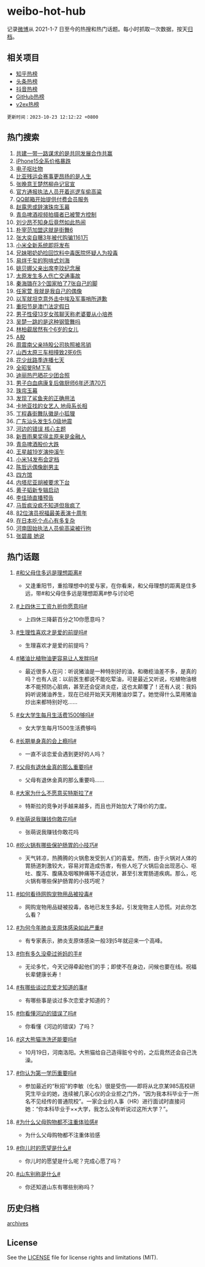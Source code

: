 # weibo-hot-hub

记录[微博](https://www.weibo.com)从 2021-1-7 日至今的热搜和热门话题。每小时抓取一次数据，按天[归档](archives)。

## 相关项目

- [知乎热榜](https://github.com/lonnyzhang423/zhihu-hot-hub)
- [头条热榜](https://github.com/lonnyzhang423/toutiao-hot-hub)
- [抖音热榜](https://github.com/lonnyzhang423/douyin-hot-hub)
- [GitHub热榜](https://github.com/lonnyzhang423/github-hot-hub)
- [v2ex热榜](https://github.com/lonnyzhang423/v2ex-hot-hub)


`更新时间：2023-10-23 12:12:22 +0800`

## 热门搜索

1. [共建一带一路谋求的是共同发展合作共赢](https://m.weibo.cn/search?containerid=100103type%3D1%26t%3D10%26q%3D%23%E5%85%B1%E5%BB%BA%E4%B8%80%E5%B8%A6%E4%B8%80%E8%B7%AF%E8%B0%8B%E6%B1%82%E7%9A%84%E6%98%AF%E5%85%B1%E5%90%8C%E5%8F%91%E5%B1%95%E5%90%88%E4%BD%9C%E5%85%B1%E8%B5%A2%23&stream_entry_id=51&isnewpage=1&extparam=seat%3D1%26stream_entry_id%3D51%26q%3D%2523%25E5%2585%25B1%25E5%25BB%25BA%25E4%25B8%2580%25E5%25B8%25A6%25E4%25B8%2580%25E8%25B7%25AF%25E8%25B0%258B%25E6%25B1%2582%25E7%259A%2584%25E6%2598%25AF%25E5%2585%25B1%25E5%2590%258C%25E5%258F%2591%25E5%25B1%2595%25E5%2590%2588%25E4%25BD%259C%25E5%2585%25B1%25E8%25B5%25A2%2523%26c_type%3D51%26dgr%3D0%26cate%3D10103%26pos%3D0%26filter_type%3Drealtimehot%26display_time%3D1698034340%26pre_seqid%3D1698034340947027160118)
1. [iPhone15全系价格暴跌](https://m.weibo.cn/search?containerid=100103type%3D1%26t%3D10%26q%3D%23iPhone15%E5%85%A8%E7%B3%BB%E4%BB%B7%E6%A0%BC%E6%9A%B4%E8%B7%8C%23&stream_entry_id=31&isnewpage=1&extparam=seat%3D1%26flag%3D1%26stream_entry_id%3D31%26filter_type%3Drealtimehot%26c_type%3D31%26dgr%3D0%26band_rank%3D1%26q%3D%2523iPhone15%25E5%2585%25A8%25E7%25B3%25BB%25E4%25BB%25B7%25E6%25A0%25BC%25E6%259A%25B4%25E8%25B7%258C%2523%26pos%3D0%26realpos%3D1%26lcate%3D5001%26cate%3D5001%26display_time%3D1698034340%26pre_seqid%3D1698034340947027160118)
1. [电子呕吐物](https://m.weibo.cn/search?containerid=100103type%3D1%26t%3D10%26q%3D%E7%94%B5%E5%AD%90%E5%91%95%E5%90%90%E7%89%A9&stream_entry_id=31&isnewpage=1&extparam=seat%3D1%26flag%3D1%26stream_entry_id%3D31%26filter_type%3Drealtimehot%26c_type%3D31%26dgr%3D0%26band_rank%3D2%26q%3D%25E7%2594%25B5%25E5%25AD%2590%25E5%2591%2595%25E5%2590%2590%25E7%2589%25A9%26pos%3D1%26realpos%3D2%26lcate%3D5001%26cate%3D5001%26display_time%3D1698034340%26pre_seqid%3D1698034340947027160118)
1. [比亚残运会赛事更昂扬的是人生](https://m.weibo.cn/search?containerid=100103type%3D1%26t%3D10%26q%3D%23%E6%AF%94%E4%BA%9A%E6%AE%8B%E8%BF%90%E4%BC%9A%E8%B5%9B%E4%BA%8B%E6%9B%B4%E6%98%82%E6%89%AC%E7%9A%84%E6%98%AF%E4%BA%BA%E7%94%9F%23&stream_entry_id=31&isnewpage=1&extparam=seat%3D1%26flag%3D1%26stream_entry_id%3D31%26filter_type%3Drealtimehot%26c_type%3D31%26dgr%3D0%26band_rank%3D3%26q%3D%2523%25E6%25AF%2594%25E4%25BA%259A%25E6%25AE%258B%25E8%25BF%2590%25E4%25BC%259A%25E8%25B5%259B%25E4%25BA%258B%25E6%259B%25B4%25E6%2598%2582%25E6%2589%25AC%25E7%259A%2584%25E6%2598%25AF%25E4%25BA%25BA%25E7%2594%259F%2523%26pos%3D2%26realpos%3D3%26lcate%3D5001%26cate%3D5001%26display_time%3D1698034340%26pre_seqid%3D1698034340947027160118)
1. [张晚意王楚然柳舟记官宣](https://m.weibo.cn/search?containerid=100103type%3D1%26t%3D10%26q%3D%23%E5%BC%A0%E6%99%9A%E6%84%8F%E7%8E%8B%E6%A5%9A%E7%84%B6%E6%9F%B3%E8%88%9F%E8%AE%B0%E5%AE%98%E5%AE%A3%23&stream_entry_id=31&isnewpage=1&extparam=seat%3D1%26flag%3D1%26stream_entry_id%3D31%26filter_type%3Drealtimehot%26c_type%3D31%26dgr%3D0%26band_rank%3D4%26q%3D%2523%25E5%25BC%25A0%25E6%2599%259A%25E6%2584%258F%25E7%258E%258B%25E6%25A5%259A%25E7%2584%25B6%25E6%259F%25B3%25E8%2588%259F%25E8%25AE%25B0%25E5%25AE%2598%25E5%25AE%25A3%2523%26pos%3D3%26realpos%3D4%26lcate%3D5001%26cate%3D5001%26display_time%3D1698034340%26pre_seqid%3D1698034340947027160118)
1. [官方通报执法人员开着巡逻车偷高粱](https://m.weibo.cn/search?containerid=100103type%3D1%26t%3D10%26q%3D%23%E5%AE%98%E6%96%B9%E9%80%9A%E6%8A%A5%E6%89%A7%E6%B3%95%E4%BA%BA%E5%91%98%E5%BC%80%E7%9D%80%E5%B7%A1%E9%80%BB%E8%BD%A6%E5%81%B7%E9%AB%98%E7%B2%B1%23&stream_entry_id=31&isnewpage=1&extparam=seat%3D1%26flag%3D1%26stream_entry_id%3D31%26filter_type%3Drealtimehot%26c_type%3D31%26dgr%3D0%26band_rank%3D5%26q%3D%2523%25E5%25AE%2598%25E6%2596%25B9%25E9%2580%259A%25E6%258A%25A5%25E6%2589%25A7%25E6%25B3%2595%25E4%25BA%25BA%25E5%2591%2598%25E5%25BC%2580%25E7%259D%2580%25E5%25B7%25A1%25E9%2580%25BB%25E8%25BD%25A6%25E5%2581%25B7%25E9%25AB%2598%25E7%25B2%25B1%2523%26pos%3D4%26realpos%3D5%26lcate%3D5001%26cate%3D5001%26display_time%3D1698034340%26pre_seqid%3D1698034340947027160118)
1. [QQ邮箱开始提供付费会员服务](https://m.weibo.cn/search?containerid=100103type%3D1%26t%3D10%26q%3D%23QQ%E9%82%AE%E7%AE%B1%E5%BC%80%E5%A7%8B%E6%8F%90%E4%BE%9B%E4%BB%98%E8%B4%B9%E4%BC%9A%E5%91%98%E6%9C%8D%E5%8A%A1%23&stream_entry_id=31&isnewpage=1&extparam=seat%3D1%26flag%3D1%26stream_entry_id%3D31%26filter_type%3Drealtimehot%26c_type%3D31%26dgr%3D0%26band_rank%3D6%26q%3D%2523QQ%25E9%2582%25AE%25E7%25AE%25B1%25E5%25BC%2580%25E5%25A7%258B%25E6%258F%2590%25E4%25BE%259B%25E4%25BB%2598%25E8%25B4%25B9%25E4%25BC%259A%25E5%2591%2598%25E6%259C%258D%25E5%258A%25A1%2523%26pos%3D5%26realpos%3D6%26lcate%3D5001%26cate%3D5001%26display_time%3D1698034340%26pre_seqid%3D1698034340947027160118)
1. [赵露思或辞演珠帘玉幕](https://m.weibo.cn/search?containerid=100103type%3D1%26t%3D10%26q%3D%E8%B5%B5%E9%9C%B2%E6%80%9D%E6%88%96%E8%BE%9E%E6%BC%94%E7%8F%A0%E5%B8%98%E7%8E%89%E5%B9%95&stream_entry_id=31&isnewpage=1&extparam=seat%3D1%26flag%3D1%26stream_entry_id%3D31%26filter_type%3Drealtimehot%26c_type%3D31%26dgr%3D0%26band_rank%3D7%26q%3D%25E8%25B5%25B5%25E9%259C%25B2%25E6%2580%259D%25E6%2588%2596%25E8%25BE%259E%25E6%25BC%2594%25E7%258F%25A0%25E5%25B8%2598%25E7%258E%2589%25E5%25B9%2595%26pos%3D6%26realpos%3D7%26lcate%3D5001%26cate%3D5001%26display_time%3D1698034340%26pre_seqid%3D1698034340947027160118)
1. [青岛啤酒视频拍摄者已被警方控制](https://m.weibo.cn/search?containerid=100103type%3D1%26t%3D10%26q%3D%23%E9%9D%92%E5%B2%9B%E5%95%A4%E9%85%92%E8%A7%86%E9%A2%91%E6%8B%8D%E6%91%84%E8%80%85%E5%B7%B2%E8%A2%AB%E8%AD%A6%E6%96%B9%E6%8E%A7%E5%88%B6%23&stream_entry_id=31&isnewpage=1&extparam=seat%3D1%26flag%3D0%26stream_entry_id%3D31%26filter_type%3Drealtimehot%26c_type%3D31%26dgr%3D0%26band_rank%3D8%26q%3D%2523%25E9%259D%2592%25E5%25B2%259B%25E5%2595%25A4%25E9%2585%2592%25E8%25A7%2586%25E9%25A2%2591%25E6%258B%258D%25E6%2591%2584%25E8%2580%2585%25E5%25B7%25B2%25E8%25A2%25AB%25E8%25AD%25A6%25E6%2596%25B9%25E6%258E%25A7%25E5%2588%25B6%2523%26pos%3D7%26realpos%3D8%26lcate%3D5001%26cate%3D5001%26display_time%3D1698034340%26pre_seqid%3D1698034340947027160118)
1. [刘少昂不知身后竟然如此热闹](https://m.weibo.cn/search?containerid=100103type%3D1%26t%3D10%26q%3D%23%E5%88%98%E5%B0%91%E6%98%82%E4%B8%8D%E7%9F%A5%E8%BA%AB%E5%90%8E%E7%AB%9F%E7%84%B6%E5%A6%82%E6%AD%A4%E7%83%AD%E9%97%B9%23&stream_entry_id=31&isnewpage=1&extparam=seat%3D1%26flag%3D1%26stream_entry_id%3D31%26filter_type%3Drealtimehot%26c_type%3D31%26dgr%3D0%26band_rank%3D9%26q%3D%2523%25E5%2588%2598%25E5%25B0%2591%25E6%2598%2582%25E4%25B8%258D%25E7%259F%25A5%25E8%25BA%25AB%25E5%2590%258E%25E7%25AB%259F%25E7%2584%25B6%25E5%25A6%2582%25E6%25AD%25A4%25E7%2583%25AD%25E9%2597%25B9%2523%26pos%3D8%26realpos%3D9%26lcate%3D5001%26cate%3D5001%26display_time%3D1698034340%26pre_seqid%3D1698034340947027160118)
1. [朴宰范加盟这就是街舞6](https://m.weibo.cn/search?containerid=100103type%3D1%26t%3D10%26q%3D%23%E6%9C%B4%E5%AE%B0%E8%8C%83%E5%8A%A0%E7%9B%9F%E8%BF%99%E5%B0%B1%E6%98%AF%E8%A1%97%E8%88%9E6%23&stream_entry_id=31&isnewpage=1&extparam=seat%3D1%26flag%3D1%26stream_entry_id%3D31%26filter_type%3Drealtimehot%26c_type%3D31%26dgr%3D0%26band_rank%3D10%26q%3D%2523%25E6%259C%25B4%25E5%25AE%25B0%25E8%258C%2583%25E5%258A%25A0%25E7%259B%259F%25E8%25BF%2599%25E5%25B0%25B1%25E6%2598%25AF%25E8%25A1%2597%25E8%2588%259E6%2523%26pos%3D9%26realpos%3D10%26lcate%3D5001%26cate%3D5001%26display_time%3D1698034340%26pre_seqid%3D1698034340947027160118)
1. [张大奕自曝3年被代购骗1161万](https://m.weibo.cn/search?containerid=100103type%3D1%26t%3D10%26q%3D%23%E5%BC%A0%E5%A4%A7%E5%A5%95%E8%87%AA%E6%9B%9D3%E5%B9%B4%E8%A2%AB%E4%BB%A3%E8%B4%AD%E9%AA%971161%E4%B8%87%23&stream_entry_id=31&isnewpage=1&extparam=seat%3D1%26flag%3D2%26stream_entry_id%3D31%26filter_type%3Drealtimehot%26c_type%3D31%26dgr%3D0%26band_rank%3D11%26q%3D%2523%25E5%25BC%25A0%25E5%25A4%25A7%25E5%25A5%2595%25E8%2587%25AA%25E6%259B%259D3%25E5%25B9%25B4%25E8%25A2%25AB%25E4%25BB%25A3%25E8%25B4%25AD%25E9%25AA%25971161%25E4%25B8%2587%2523%26pos%3D10%26realpos%3D11%26lcate%3D5001%26cate%3D5001%26display_time%3D1698034340%26pre_seqid%3D1698034340947027160118)
1. [小米全新系统即将发布](https://m.weibo.cn/search?containerid=100103type%3D1%26t%3D10%26q%3D%23%E5%B0%8F%E7%B1%B3%E5%85%A8%E6%96%B0%E7%B3%BB%E7%BB%9F%E5%8D%B3%E5%B0%86%E5%8F%91%E5%B8%83%23&stream_entry_id=31&isnewpage=1&extparam=seat%3D1%26flag%3D0%26stream_entry_id%3D31%26filter_type%3Drealtimehot%26c_type%3D31%26dgr%3D0%26adid%3D208594%26band_rank%3D12%26q%3D%2523%25E5%25B0%258F%25E7%25B1%25B3%25E5%2585%25A8%25E6%2596%25B0%25E7%25B3%25BB%25E7%25BB%259F%25E5%258D%25B3%25E5%25B0%2586%25E5%258F%2591%25E5%25B8%2583%2523%26pos%3D11%26realpos%3D12%26lcate%3D5001%26cate%3D5001%26display_time%3D1698034340%26pre_seqid%3D1698034340947027160118)
1. [兄妹喝奶奶捡回饮料中毒医院怀疑人为投毒](https://m.weibo.cn/search?containerid=100103type%3D1%26t%3D10%26q%3D%23%E5%85%84%E5%A6%B9%E5%96%9D%E5%A5%B6%E5%A5%B6%E6%8D%A1%E5%9B%9E%E9%A5%AE%E6%96%99%E4%B8%AD%E6%AF%92%E5%8C%BB%E9%99%A2%E6%80%80%E7%96%91%E4%BA%BA%E4%B8%BA%E6%8A%95%E6%AF%92%23&stream_entry_id=31&isnewpage=1&extparam=seat%3D1%26flag%3D2%26stream_entry_id%3D31%26filter_type%3Drealtimehot%26c_type%3D31%26dgr%3D0%26band_rank%3D13%26q%3D%2523%25E5%2585%2584%25E5%25A6%25B9%25E5%2596%259D%25E5%25A5%25B6%25E5%25A5%25B6%25E6%258D%25A1%25E5%259B%259E%25E9%25A5%25AE%25E6%2596%2599%25E4%25B8%25AD%25E6%25AF%2592%25E5%258C%25BB%25E9%2599%25A2%25E6%2580%2580%25E7%2596%2591%25E4%25BA%25BA%25E4%25B8%25BA%25E6%258A%2595%25E6%25AF%2592%2523%26pos%3D12%26realpos%3D13%26lcate%3D5001%26cate%3D5001%26display_time%3D1698034340%26pre_seqid%3D1698034340947027160118)
1. [易烊千玺的狗啃式刘海](https://m.weibo.cn/search?containerid=100103type%3D1%26t%3D10%26q%3D%23%E6%98%93%E7%83%8A%E5%8D%83%E7%8E%BA%E7%9A%84%E7%8B%97%E5%95%83%E5%BC%8F%E5%88%98%E6%B5%B7%23&stream_entry_id=31&isnewpage=1&extparam=seat%3D1%26flag%3D1%26stream_entry_id%3D31%26filter_type%3Drealtimehot%26c_type%3D31%26dgr%3D0%26band_rank%3D14%26q%3D%2523%25E6%2598%2593%25E7%2583%258A%25E5%258D%2583%25E7%258E%25BA%25E7%259A%2584%25E7%258B%2597%25E5%2595%2583%25E5%25BC%258F%25E5%2588%2598%25E6%25B5%25B7%2523%26pos%3D13%26realpos%3D14%26lcate%3D5001%26cate%3D5001%26display_time%3D1698034340%26pre_seqid%3D1698034340947027160118)
1. [姚贝娜父亲出席李玟纪念展](https://m.weibo.cn/search?containerid=100103type%3D1%26t%3D10%26q%3D%23%E5%A7%9A%E8%B4%9D%E5%A8%9C%E7%88%B6%E4%BA%B2%E5%87%BA%E5%B8%AD%E6%9D%8E%E7%8E%9F%E7%BA%AA%E5%BF%B5%E5%B1%95%23&stream_entry_id=31&isnewpage=1&extparam=seat%3D1%26flag%3D1%26stream_entry_id%3D31%26filter_type%3Drealtimehot%26c_type%3D31%26dgr%3D0%26band_rank%3D15%26q%3D%2523%25E5%25A7%259A%25E8%25B4%259D%25E5%25A8%259C%25E7%2588%25B6%25E4%25BA%25B2%25E5%2587%25BA%25E5%25B8%25AD%25E6%259D%258E%25E7%258E%259F%25E7%25BA%25AA%25E5%25BF%25B5%25E5%25B1%2595%2523%26pos%3D14%26realpos%3D15%26lcate%3D5001%26cate%3D5001%26display_time%3D1698034340%26pre_seqid%3D1698034340947027160118)
1. [太原发生多人伤亡交通事故](https://m.weibo.cn/search?containerid=100103type%3D1%26t%3D10%26q%3D%23%E5%A4%AA%E5%8E%9F%E5%8F%91%E7%94%9F%E5%A4%9A%E4%BA%BA%E4%BC%A4%E4%BA%A1%E4%BA%A4%E9%80%9A%E4%BA%8B%E6%95%85%23&stream_entry_id=31&isnewpage=1&extparam=seat%3D1%26flag%3D0%26stream_entry_id%3D31%26filter_type%3Drealtimehot%26c_type%3D31%26dgr%3D0%26band_rank%3D16%26q%3D%2523%25E5%25A4%25AA%25E5%258E%259F%25E5%258F%2591%25E7%2594%259F%25E5%25A4%259A%25E4%25BA%25BA%25E4%25BC%25A4%25E4%25BA%25A1%25E4%25BA%25A4%25E9%2580%259A%25E4%25BA%258B%25E6%2595%2585%2523%26pos%3D15%26realpos%3D16%26lcate%3D5001%26cate%3D5001%26display_time%3D1698034340%26pre_seqid%3D1698034340947027160118)
1. [秦海璐在3个国家拍了7张自己的脚](https://m.weibo.cn/search?containerid=100103type%3D1%26t%3D10%26q%3D%23%E7%A7%A6%E6%B5%B7%E7%92%90%E5%9C%A83%E4%B8%AA%E5%9B%BD%E5%AE%B6%E6%8B%8D%E4%BA%867%E5%BC%A0%E8%87%AA%E5%B7%B1%E7%9A%84%E8%84%9A%23&stream_entry_id=31&isnewpage=1&extparam=seat%3D1%26flag%3D1%26stream_entry_id%3D31%26filter_type%3Drealtimehot%26c_type%3D31%26dgr%3D0%26band_rank%3D17%26q%3D%2523%25E7%25A7%25A6%25E6%25B5%25B7%25E7%2592%2590%25E5%259C%25A83%25E4%25B8%25AA%25E5%259B%25BD%25E5%25AE%25B6%25E6%258B%258D%25E4%25BA%25867%25E5%25BC%25A0%25E8%2587%25AA%25E5%25B7%25B1%25E7%259A%2584%25E8%2584%259A%2523%26pos%3D16%26realpos%3D17%26lcate%3D5001%26cate%3D5001%26display_time%3D1698034340%26pre_seqid%3D1698034340947027160118)
1. [任家萱 我就是我自己的偶像](https://m.weibo.cn/search?containerid=100103type%3D1%26t%3D10%26q%3D%E4%BB%BB%E5%AE%B6%E8%90%B1+%E6%88%91%E5%B0%B1%E6%98%AF%E6%88%91%E8%87%AA%E5%B7%B1%E7%9A%84%E5%81%B6%E5%83%8F&stream_entry_id=31&isnewpage=1&extparam=seat%3D1%26flag%3D1%26stream_entry_id%3D31%26filter_type%3Drealtimehot%26c_type%3D31%26dgr%3D0%26band_rank%3D18%26q%3D%25E4%25BB%25BB%25E5%25AE%25B6%25E8%2590%25B1%2520%25E6%2588%2591%25E5%25B0%25B1%25E6%2598%25AF%25E6%2588%2591%25E8%2587%25AA%25E5%25B7%25B1%25E7%259A%2584%25E5%2581%25B6%25E5%2583%258F%26pos%3D17%26realpos%3D18%26lcate%3D5001%26cate%3D5001%26display_time%3D1698034340%26pre_seqid%3D1698034340947027160118)
1. [以军就坦克意外击中埃及军事哨所道歉](https://m.weibo.cn/search?containerid=100103type%3D1%26t%3D10%26q%3D%23%E4%BB%A5%E5%86%9B%E5%B0%B1%E5%9D%A6%E5%85%8B%E6%84%8F%E5%A4%96%E5%87%BB%E4%B8%AD%E5%9F%83%E5%8F%8A%E5%86%9B%E4%BA%8B%E5%93%A8%E6%89%80%E9%81%93%E6%AD%89%23&stream_entry_id=31&isnewpage=1&extparam=seat%3D1%26flag%3D0%26stream_entry_id%3D31%26filter_type%3Drealtimehot%26c_type%3D31%26dgr%3D0%26band_rank%3D19%26q%3D%2523%25E4%25BB%25A5%25E5%2586%259B%25E5%25B0%25B1%25E5%259D%25A6%25E5%2585%258B%25E6%2584%258F%25E5%25A4%2596%25E5%2587%25BB%25E4%25B8%25AD%25E5%259F%2583%25E5%258F%258A%25E5%2586%259B%25E4%25BA%258B%25E5%2593%25A8%25E6%2589%2580%25E9%2581%2593%25E6%25AD%2589%2523%26pos%3D18%26realpos%3D19%26lcate%3D5001%26cate%3D5001%26display_time%3D1698034340%26pre_seqid%3D1698034340947027160118)
1. [重阳节是澳门法定假日](https://m.weibo.cn/search?containerid=100103type%3D1%26t%3D10%26q%3D%23%E9%87%8D%E9%98%B3%E8%8A%82%E6%98%AF%E6%BE%B3%E9%97%A8%E6%B3%95%E5%AE%9A%E5%81%87%E6%97%A5%23&stream_entry_id=31&isnewpage=1&extparam=seat%3D1%26flag%3D1%26stream_entry_id%3D31%26filter_type%3Drealtimehot%26c_type%3D31%26dgr%3D0%26band_rank%3D20%26q%3D%2523%25E9%2587%258D%25E9%2598%25B3%25E8%258A%2582%25E6%2598%25AF%25E6%25BE%25B3%25E9%2597%25A8%25E6%25B3%2595%25E5%25AE%259A%25E5%2581%2587%25E6%2597%25A5%2523%26pos%3D19%26realpos%3D20%26lcate%3D5001%26cate%3D5001%26display_time%3D1698034340%26pre_seqid%3D1698034340947027160118)
1. [男子性侵13岁女孩聊天称老婆要从小培养](https://m.weibo.cn/search?containerid=100103type%3D1%26t%3D10%26q%3D%23%E7%94%B7%E5%AD%90%E6%80%A7%E4%BE%B513%E5%B2%81%E5%A5%B3%E5%AD%A9%E8%81%8A%E5%A4%A9%E7%A7%B0%E8%80%81%E5%A9%86%E8%A6%81%E4%BB%8E%E5%B0%8F%E5%9F%B9%E5%85%BB%23&stream_entry_id=31&isnewpage=1&extparam=seat%3D1%26flag%3D2%26stream_entry_id%3D31%26filter_type%3Drealtimehot%26c_type%3D31%26dgr%3D0%26band_rank%3D21%26q%3D%2523%25E7%2594%25B7%25E5%25AD%2590%25E6%2580%25A7%25E4%25BE%25B513%25E5%25B2%2581%25E5%25A5%25B3%25E5%25AD%25A9%25E8%2581%258A%25E5%25A4%25A9%25E7%25A7%25B0%25E8%2580%2581%25E5%25A9%2586%25E8%25A6%2581%25E4%25BB%258E%25E5%25B0%258F%25E5%259F%25B9%25E5%2585%25BB%2523%26pos%3D20%26realpos%3D21%26lcate%3D5001%26cate%3D5001%26display_time%3D1698034340%26pre_seqid%3D1698034340947027160118)
1. [吴楚一跳的是这种钢管舞吗](https://m.weibo.cn/search?containerid=100103type%3D1%26t%3D10%26q%3D%E5%90%B4%E6%A5%9A%E4%B8%80%E8%B7%B3%E7%9A%84%E6%98%AF%E8%BF%99%E7%A7%8D%E9%92%A2%E7%AE%A1%E8%88%9E%E5%90%97&stream_entry_id=31&isnewpage=1&extparam=seat%3D1%26flag%3D2%26stream_entry_id%3D31%26filter_type%3Drealtimehot%26c_type%3D31%26dgr%3D0%26band_rank%3D22%26q%3D%25E5%2590%25B4%25E6%25A5%259A%25E4%25B8%2580%25E8%25B7%25B3%25E7%259A%2584%25E6%2598%25AF%25E8%25BF%2599%25E7%25A7%258D%25E9%2592%25A2%25E7%25AE%25A1%25E8%2588%259E%25E5%2590%2597%26pos%3D21%26realpos%3D22%26lcate%3D5001%26cate%3D5001%26display_time%3D1698034340%26pre_seqid%3D1698034340947027160118)
1. [林柏叡居然有个6岁的女儿](https://m.weibo.cn/search?containerid=100103type%3D1%26t%3D10%26q%3D%E6%9E%97%E6%9F%8F%E5%8F%A1%E5%B1%85%E7%84%B6%E6%9C%89%E4%B8%AA6%E5%B2%81%E7%9A%84%E5%A5%B3%E5%84%BF&stream_entry_id=31&isnewpage=1&extparam=seat%3D1%26flag%3D1%26stream_entry_id%3D31%26filter_type%3Drealtimehot%26c_type%3D31%26dgr%3D0%26band_rank%3D23%26q%3D%25E6%259E%2597%25E6%259F%258F%25E5%258F%25A1%25E5%25B1%2585%25E7%2584%25B6%25E6%259C%2589%25E4%25B8%25AA6%25E5%25B2%2581%25E7%259A%2584%25E5%25A5%25B3%25E5%2584%25BF%26pos%3D22%26realpos%3D23%26lcate%3D5001%26cate%3D5001%26display_time%3D1698034340%26pre_seqid%3D1698034340947027160118)
1. [A股](https://m.weibo.cn/search?containerid=100103type%3D1%26t%3D10%26q%3DA%E8%82%A1&stream_entry_id=31&isnewpage=1&extparam=seat%3D1%26flag%3D0%26stream_entry_id%3D31%26filter_type%3Drealtimehot%26c_type%3D31%26dgr%3D0%26band_rank%3D24%26q%3DA%25E8%2582%25A1%26pos%3D23%26realpos%3D24%26lcate%3D5001%26cate%3D5001%26display_time%3D1698034340%26pre_seqid%3D1698034340947027160118)
1. [周震南父亲持股公司执照被吊销](https://m.weibo.cn/search?containerid=100103type%3D1%26t%3D10%26q%3D%23%E5%91%A8%E9%9C%87%E5%8D%97%E7%88%B6%E4%BA%B2%E6%8C%81%E8%82%A1%E5%85%AC%E5%8F%B8%E6%89%A7%E7%85%A7%E8%A2%AB%E5%90%8A%E9%94%80%23&stream_entry_id=31&isnewpage=1&extparam=seat%3D1%26flag%3D1%26stream_entry_id%3D31%26filter_type%3Drealtimehot%26c_type%3D31%26dgr%3D0%26band_rank%3D25%26q%3D%2523%25E5%2591%25A8%25E9%259C%2587%25E5%258D%2597%25E7%2588%25B6%25E4%25BA%25B2%25E6%258C%2581%25E8%2582%25A1%25E5%2585%25AC%25E5%258F%25B8%25E6%2589%25A7%25E7%2585%25A7%25E8%25A2%25AB%25E5%2590%258A%25E9%2594%2580%2523%26pos%3D24%26realpos%3D25%26lcate%3D5001%26cate%3D5001%26display_time%3D1698034340%26pre_seqid%3D1698034340947027160118)
1. [山西太原三车相撞致2死6伤](https://m.weibo.cn/search?containerid=100103type%3D1%26t%3D10%26q%3D%23%E5%B1%B1%E8%A5%BF%E5%A4%AA%E5%8E%9F%E4%B8%89%E8%BD%A6%E7%9B%B8%E6%92%9E%E8%87%B42%E6%AD%BB6%E4%BC%A4%23&stream_entry_id=31&isnewpage=1&extparam=seat%3D1%26flag%3D1%26stream_entry_id%3D31%26filter_type%3Drealtimehot%26c_type%3D31%26dgr%3D0%26band_rank%3D26%26q%3D%2523%25E5%25B1%25B1%25E8%25A5%25BF%25E5%25A4%25AA%25E5%258E%259F%25E4%25B8%2589%25E8%25BD%25A6%25E7%259B%25B8%25E6%2592%259E%25E8%2587%25B42%25E6%25AD%25BB6%25E4%25BC%25A4%2523%26pos%3D25%26realpos%3D26%26lcate%3D5001%26cate%3D5001%26display_time%3D1698034340%26pre_seqid%3D1698034340947027160118)
1. [花少丝路季连播七天](https://m.weibo.cn/search?containerid=100103type%3D1%26t%3D10%26q%3D%23%E8%8A%B1%E5%B0%91%E4%B8%9D%E8%B7%AF%E5%AD%A3%E8%BF%9E%E6%92%AD%E4%B8%83%E5%A4%A9%23&stream_entry_id=31&isnewpage=1&extparam=seat%3D1%26flag%3D1%26stream_entry_id%3D31%26filter_type%3Drealtimehot%26c_type%3D31%26dgr%3D0%26band_rank%3D27%26q%3D%2523%25E8%258A%25B1%25E5%25B0%2591%25E4%25B8%259D%25E8%25B7%25AF%25E5%25AD%25A3%25E8%25BF%259E%25E6%2592%25AD%25E4%25B8%2583%25E5%25A4%25A9%2523%26pos%3D26%26realpos%3D27%26lcate%3D5001%26cate%3D5001%26display_time%3D1698034340%26pre_seqid%3D1698034340947027160118)
1. [全昭旻RM下车](https://m.weibo.cn/search?containerid=100103type%3D1%26t%3D10%26q%3D%E5%85%A8%E6%98%AD%E6%97%BBRM%E4%B8%8B%E8%BD%A6&stream_entry_id=31&isnewpage=1&extparam=seat%3D1%26flag%3D0%26stream_entry_id%3D31%26filter_type%3Drealtimehot%26c_type%3D31%26dgr%3D0%26band_rank%3D28%26q%3D%25E5%2585%25A8%25E6%2598%25AD%25E6%2597%25BBRM%25E4%25B8%258B%25E8%25BD%25A6%26pos%3D27%26realpos%3D28%26lcate%3D5001%26cate%3D5001%26display_time%3D1698034340%26pre_seqid%3D1698034340947027160118)
1. [迪丽热巴晒花少团合照](https://m.weibo.cn/search?containerid=100103type%3D1%26t%3D10%26q%3D%23%E8%BF%AA%E4%B8%BD%E7%83%AD%E5%B7%B4%E6%99%92%E8%8A%B1%E5%B0%91%E5%9B%A2%E5%90%88%E7%85%A7%23&stream_entry_id=31&isnewpage=1&extparam=seat%3D1%26flag%3D1%26stream_entry_id%3D31%26filter_type%3Drealtimehot%26c_type%3D31%26dgr%3D0%26band_rank%3D29%26q%3D%2523%25E8%25BF%25AA%25E4%25B8%25BD%25E7%2583%25AD%25E5%25B7%25B4%25E6%2599%2592%25E8%258A%25B1%25E5%25B0%2591%25E5%259B%25A2%25E5%2590%2588%25E7%2585%25A7%2523%26pos%3D28%26realpos%3D29%26lcate%3D5001%26cate%3D5001%26display_time%3D1698034340%26pre_seqid%3D1698034340947027160118)
1. [男子白血病康复后做厨师6年还清70万](https://m.weibo.cn/search?containerid=100103type%3D1%26t%3D10%26q%3D%23%E7%94%B7%E5%AD%90%E7%99%BD%E8%A1%80%E7%97%85%E5%BA%B7%E5%A4%8D%E5%90%8E%E5%81%9A%E5%8E%A8%E5%B8%886%E5%B9%B4%E8%BF%98%E6%B8%8570%E4%B8%87%23&stream_entry_id=31&isnewpage=1&extparam=seat%3D1%26flag%3D32768%26stream_entry_id%3D31%26filter_type%3Drealtimehot%26c_type%3D31%26dgr%3D0%26band_rank%3D30%26q%3D%2523%25E7%2594%25B7%25E5%25AD%2590%25E7%2599%25BD%25E8%25A1%2580%25E7%2597%2585%25E5%25BA%25B7%25E5%25A4%258D%25E5%2590%258E%25E5%2581%259A%25E5%258E%25A8%25E5%25B8%25886%25E5%25B9%25B4%25E8%25BF%2598%25E6%25B8%258570%25E4%25B8%2587%2523%26pos%3D29%26realpos%3D30%26lcate%3D5001%26cate%3D5001%26display_time%3D1698034340%26pre_seqid%3D1698034340947027160118)
1. [珠帘玉幕](https://m.weibo.cn/search?containerid=100103type%3D1%26t%3D10%26q%3D%E7%8F%A0%E5%B8%98%E7%8E%89%E5%B9%95&stream_entry_id=31&isnewpage=1&extparam=seat%3D1%26flag%3D1%26stream_entry_id%3D31%26filter_type%3Drealtimehot%26c_type%3D31%26dgr%3D0%26band_rank%3D31%26q%3D%25E7%258F%25A0%25E5%25B8%2598%25E7%258E%2589%25E5%25B9%2595%26pos%3D30%26realpos%3D31%26lcate%3D5001%26cate%3D5001%26display_time%3D1698034340%26pre_seqid%3D1698034340947027160118)
1. [发现了鲨鱼夹的正确用法](https://m.weibo.cn/search?containerid=100103type%3D1%26t%3D10%26q%3D%23%E5%8F%91%E7%8E%B0%E4%BA%86%E9%B2%A8%E9%B1%BC%E5%A4%B9%E7%9A%84%E6%AD%A3%E7%A1%AE%E7%94%A8%E6%B3%95%23&stream_entry_id=31&isnewpage=1&extparam=seat%3D1%26flag%3D1%26stream_entry_id%3D31%26filter_type%3Drealtimehot%26c_type%3D31%26dgr%3D0%26band_rank%3D32%26q%3D%2523%25E5%258F%2591%25E7%258E%25B0%25E4%25BA%2586%25E9%25B2%25A8%25E9%25B1%25BC%25E5%25A4%25B9%25E7%259A%2584%25E6%25AD%25A3%25E7%25A1%25AE%25E7%2594%25A8%25E6%25B3%2595%2523%26pos%3D31%26realpos%3D32%26lcate%3D5001%26cate%3D5001%26display_time%3D1698034340%26pre_seqid%3D1698034340947027160118)
1. [卡地亚找的女艺人 地母系长相](https://m.weibo.cn/search?containerid=100103type%3D1%26t%3D10%26q%3D%E5%8D%A1%E5%9C%B0%E4%BA%9A%E6%89%BE%E7%9A%84%E5%A5%B3%E8%89%BA%E4%BA%BA+%E5%9C%B0%E6%AF%8D%E7%B3%BB%E9%95%BF%E7%9B%B8&stream_entry_id=31&isnewpage=1&extparam=seat%3D1%26flag%3D1%26stream_entry_id%3D31%26filter_type%3Drealtimehot%26c_type%3D31%26dgr%3D0%26band_rank%3D33%26q%3D%25E5%258D%25A1%25E5%259C%25B0%25E4%25BA%259A%25E6%2589%25BE%25E7%259A%2584%25E5%25A5%25B3%25E8%2589%25BA%25E4%25BA%25BA%2520%25E5%259C%25B0%25E6%25AF%258D%25E7%25B3%25BB%25E9%2595%25BF%25E7%259B%25B8%26pos%3D32%26realpos%3D33%26lcate%3D5001%26cate%3D5001%26display_time%3D1698034340%26pre_seqid%3D1698034340947027160118)
1. [丁程鑫街舞队徽是小狐狸](https://m.weibo.cn/search?containerid=100103type%3D1%26t%3D10%26q%3D%23%E4%B8%81%E7%A8%8B%E9%91%AB%E8%A1%97%E8%88%9E%E9%98%9F%E5%BE%BD%E6%98%AF%E5%B0%8F%E7%8B%90%E7%8B%B8%23&stream_entry_id=31&isnewpage=1&extparam=seat%3D1%26flag%3D1%26stream_entry_id%3D31%26filter_type%3Drealtimehot%26c_type%3D31%26dgr%3D0%26band_rank%3D34%26q%3D%2523%25E4%25B8%2581%25E7%25A8%258B%25E9%2591%25AB%25E8%25A1%2597%25E8%2588%259E%25E9%2598%259F%25E5%25BE%25BD%25E6%2598%25AF%25E5%25B0%258F%25E7%258B%2590%25E7%258B%25B8%2523%26pos%3D33%26realpos%3D34%26lcate%3D5001%26cate%3D5001%26display_time%3D1698034340%26pre_seqid%3D1698034340947027160118)
1. [广东汕头发生5.0级地震](https://m.weibo.cn/search?containerid=100103type%3D1%26t%3D10%26q%3D%23%E5%B9%BF%E4%B8%9C%E6%B1%95%E5%A4%B4%E5%8F%91%E7%94%9F5.0%E7%BA%A7%E5%9C%B0%E9%9C%87%23&stream_entry_id=31&isnewpage=1&extparam=seat%3D1%26flag%3D0%26stream_entry_id%3D31%26filter_type%3Drealtimehot%26c_type%3D31%26dgr%3D0%26band_rank%3D35%26q%3D%2523%25E5%25B9%25BF%25E4%25B8%259C%25E6%25B1%2595%25E5%25A4%25B4%25E5%258F%2591%25E7%2594%259F5.0%25E7%25BA%25A7%25E5%259C%25B0%25E9%259C%2587%2523%26pos%3D34%26realpos%3D35%26lcate%3D5001%26cate%3D5001%26display_time%3D1698034340%26pre_seqid%3D1698034340947027160118)
1. [河边的错误 核心主题](https://m.weibo.cn/search?containerid=100103type%3D1%26t%3D10%26q%3D%E6%B2%B3%E8%BE%B9%E7%9A%84%E9%94%99%E8%AF%AF+%E6%A0%B8%E5%BF%83%E4%B8%BB%E9%A2%98&stream_entry_id=31&isnewpage=1&extparam=seat%3D1%26flag%3D1%26stream_entry_id%3D31%26filter_type%3Drealtimehot%26c_type%3D31%26dgr%3D0%26band_rank%3D36%26q%3D%25E6%25B2%25B3%25E8%25BE%25B9%25E7%259A%2584%25E9%2594%2599%25E8%25AF%25AF%2520%25E6%25A0%25B8%25E5%25BF%2583%25E4%25B8%25BB%25E9%25A2%2598%26pos%3D35%26realpos%3D36%26lcate%3D5001%26cate%3D5001%26display_time%3D1698034340%26pre_seqid%3D1698034340947027160118)
1. [新晋雨果奖得主原来是金融人](https://m.weibo.cn/search?containerid=100103type%3D1%26t%3D10%26q%3D%23%E6%96%B0%E6%99%8B%E9%9B%A8%E6%9E%9C%E5%A5%96%E5%BE%97%E4%B8%BB%E5%8E%9F%E6%9D%A5%E6%98%AF%E9%87%91%E8%9E%8D%E4%BA%BA%23&stream_entry_id=31&isnewpage=1&extparam=seat%3D1%26flag%3D1%26stream_entry_id%3D31%26filter_type%3Drealtimehot%26c_type%3D31%26dgr%3D0%26band_rank%3D37%26q%3D%2523%25E6%2596%25B0%25E6%2599%258B%25E9%259B%25A8%25E6%259E%259C%25E5%25A5%2596%25E5%25BE%2597%25E4%25B8%25BB%25E5%258E%259F%25E6%259D%25A5%25E6%2598%25AF%25E9%2587%2591%25E8%259E%258D%25E4%25BA%25BA%2523%26pos%3D36%26realpos%3D37%26lcate%3D5001%26cate%3D5001%26display_time%3D1698034340%26pre_seqid%3D1698034340947027160118)
1. [青岛啤酒股价大跌](https://m.weibo.cn/search?containerid=100103type%3D1%26t%3D10%26q%3D%23%E9%9D%92%E5%B2%9B%E5%95%A4%E9%85%92%E8%82%A1%E4%BB%B7%E5%A4%A7%E8%B7%8C%23&stream_entry_id=31&isnewpage=1&extparam=seat%3D1%26flag%3D0%26stream_entry_id%3D31%26filter_type%3Drealtimehot%26c_type%3D31%26dgr%3D0%26band_rank%3D38%26q%3D%2523%25E9%259D%2592%25E5%25B2%259B%25E5%2595%25A4%25E9%2585%2592%25E8%2582%25A1%25E4%25BB%25B7%25E5%25A4%25A7%25E8%25B7%258C%2523%26pos%3D37%26realpos%3D38%26lcate%3D5001%26cate%3D5001%26display_time%3D1698034340%26pre_seqid%3D1698034340947027160118)
1. [王星越19岁演仲溪午](https://m.weibo.cn/search?containerid=100103type%3D1%26t%3D10%26q%3D%23%E7%8E%8B%E6%98%9F%E8%B6%8A19%E5%B2%81%E6%BC%94%E4%BB%B2%E6%BA%AA%E5%8D%88%23&stream_entry_id=31&isnewpage=1&extparam=seat%3D1%26flag%3D1%26stream_entry_id%3D31%26filter_type%3Drealtimehot%26c_type%3D31%26dgr%3D0%26band_rank%3D39%26q%3D%2523%25E7%258E%258B%25E6%2598%259F%25E8%25B6%258A19%25E5%25B2%2581%25E6%25BC%2594%25E4%25BB%25B2%25E6%25BA%25AA%25E5%258D%2588%2523%26pos%3D38%26realpos%3D39%26lcate%3D5001%26cate%3D5001%26display_time%3D1698034340%26pre_seqid%3D1698034340947027160118)
1. [小米14发布会定档](https://m.weibo.cn/search?containerid=100103type%3D1%26t%3D10%26q%3D%23%E5%B0%8F%E7%B1%B314%E5%8F%91%E5%B8%83%E4%BC%9A%E5%AE%9A%E6%A1%A3%23&stream_entry_id=31&isnewpage=1&extparam=seat%3D1%26flag%3D0%26stream_entry_id%3D31%26filter_type%3Drealtimehot%26c_type%3D31%26dgr%3D0%26band_rank%3D40%26q%3D%2523%25E5%25B0%258F%25E7%25B1%25B314%25E5%258F%2591%25E5%25B8%2583%25E4%25BC%259A%25E5%25AE%259A%25E6%25A1%25A3%2523%26pos%3D39%26realpos%3D40%26lcate%3D5001%26cate%3D5001%26display_time%3D1698034340%26pre_seqid%3D1698034340947027160118)
1. [陈哲远偶像剧男主](https://m.weibo.cn/search?containerid=100103type%3D1%26t%3D10%26q%3D%23%E9%99%88%E5%93%B2%E8%BF%9C%E5%81%B6%E5%83%8F%E5%89%A7%E7%94%B7%E4%B8%BB%23&stream_entry_id=31&isnewpage=1&extparam=seat%3D1%26flag%3D1%26stream_entry_id%3D31%26filter_type%3Drealtimehot%26c_type%3D31%26dgr%3D0%26band_rank%3D41%26q%3D%2523%25E9%2599%2588%25E5%2593%25B2%25E8%25BF%259C%25E5%2581%25B6%25E5%2583%258F%25E5%2589%25A7%25E7%2594%25B7%25E4%25B8%25BB%2523%26pos%3D40%26realpos%3D41%26lcate%3D5001%26cate%3D5001%26display_time%3D1698034340%26pre_seqid%3D1698034340947027160118)
1. [四方馆](https://m.weibo.cn/search?containerid=100103type%3D1%26t%3D10%26q%3D%E5%9B%9B%E6%96%B9%E9%A6%86&stream_entry_id=31&isnewpage=1&extparam=seat%3D1%26flag%3D1%26stream_entry_id%3D31%26filter_type%3Drealtimehot%26c_type%3D31%26dgr%3D0%26band_rank%3D42%26q%3D%25E5%259B%259B%25E6%2596%25B9%25E9%25A6%2586%26pos%3D41%26realpos%3D42%26lcate%3D5001%26cate%3D5001%26display_time%3D1698034340%26pre_seqid%3D1698034340947027160118)
1. [内塔尼亚胡被要求下台](https://m.weibo.cn/search?containerid=100103type%3D1%26t%3D10%26q%3D%23%E5%86%85%E5%A1%94%E5%B0%BC%E4%BA%9A%E8%83%A1%E8%A2%AB%E8%A6%81%E6%B1%82%E4%B8%8B%E5%8F%B0%23&stream_entry_id=31&isnewpage=1&extparam=seat%3D1%26flag%3D0%26stream_entry_id%3D31%26filter_type%3Drealtimehot%26c_type%3D31%26dgr%3D0%26band_rank%3D43%26q%3D%2523%25E5%2586%2585%25E5%25A1%2594%25E5%25B0%25BC%25E4%25BA%259A%25E8%2583%25A1%25E8%25A2%25AB%25E8%25A6%2581%25E6%25B1%2582%25E4%25B8%258B%25E5%258F%25B0%2523%26pos%3D42%26realpos%3D43%26lcate%3D5001%26cate%3D5001%26display_time%3D1698034340%26pre_seqid%3D1698034340947027160118)
1. [黄子韬新专辑启动](https://m.weibo.cn/search?containerid=100103type%3D1%26t%3D10%26q%3D%23%E9%BB%84%E5%AD%90%E9%9F%AC%E6%96%B0%E4%B8%93%E8%BE%91%E5%90%AF%E5%8A%A8%23&stream_entry_id=31&isnewpage=1&extparam=seat%3D1%26flag%3D1%26stream_entry_id%3D31%26filter_type%3Drealtimehot%26c_type%3D31%26dgr%3D0%26band_rank%3D44%26q%3D%2523%25E9%25BB%2584%25E5%25AD%2590%25E9%259F%25AC%25E6%2596%25B0%25E4%25B8%2593%25E8%25BE%2591%25E5%2590%25AF%25E5%258A%25A8%2523%26pos%3D43%26realpos%3D44%26lcate%3D5001%26cate%3D5001%26display_time%3D1698034340%26pre_seqid%3D1698034340947027160118)
1. [李佳琦直播预告](https://m.weibo.cn/search?containerid=100103type%3D1%26t%3D10%26q%3D%E6%9D%8E%E4%BD%B3%E7%90%A6%E7%9B%B4%E6%92%AD%E9%A2%84%E5%91%8A&stream_entry_id=31&isnewpage=1&extparam=seat%3D1%26flag%3D1%26stream_entry_id%3D31%26filter_type%3Drealtimehot%26c_type%3D31%26dgr%3D0%26band_rank%3D45%26q%3D%25E6%259D%258E%25E4%25BD%25B3%25E7%2590%25A6%25E7%259B%25B4%25E6%2592%25AD%25E9%25A2%2584%25E5%2591%258A%26pos%3D44%26realpos%3D45%26lcate%3D5001%26cate%3D5001%26display_time%3D1698034340%26pre_seqid%3D1698034340947027160118)
1. [马哲疯没疯不知道但我疯了](https://m.weibo.cn/search?containerid=100103type%3D1%26t%3D10%26q%3D%E9%A9%AC%E5%93%B2%E7%96%AF%E6%B2%A1%E7%96%AF%E4%B8%8D%E7%9F%A5%E9%81%93%E4%BD%86%E6%88%91%E7%96%AF%E4%BA%86&stream_entry_id=31&isnewpage=1&extparam=seat%3D1%26flag%3D1%26stream_entry_id%3D31%26filter_type%3Drealtimehot%26c_type%3D31%26dgr%3D0%26band_rank%3D46%26q%3D%25E9%25A9%25AC%25E5%2593%25B2%25E7%2596%25AF%25E6%25B2%25A1%25E7%2596%25AF%25E4%25B8%258D%25E7%259F%25A5%25E9%2581%2593%25E4%25BD%2586%25E6%2588%2591%25E7%2596%25AF%25E4%25BA%2586%26pos%3D45%26realpos%3D46%26lcate%3D5001%26cate%3D5001%26display_time%3D1698034340%26pre_seqid%3D1698034340947027160118)
1. [82位演员祝福最美表演十周年](https://m.weibo.cn/search?containerid=100103type%3D1%26t%3D10%26q%3D%2382%E4%BD%8D%E6%BC%94%E5%91%98%E7%A5%9D%E7%A6%8F%E6%9C%80%E7%BE%8E%E8%A1%A8%E6%BC%94%E5%8D%81%E5%91%A8%E5%B9%B4%23&stream_entry_id=31&isnewpage=1&extparam=seat%3D1%26flag%3D1%26stream_entry_id%3D31%26filter_type%3Drealtimehot%26c_type%3D31%26dgr%3D0%26band_rank%3D47%26q%3D%252382%25E4%25BD%258D%25E6%25BC%2594%25E5%2591%2598%25E7%25A5%259D%25E7%25A6%258F%25E6%259C%2580%25E7%25BE%258E%25E8%25A1%25A8%25E6%25BC%2594%25E5%258D%2581%25E5%2591%25A8%25E5%25B9%25B4%2523%26pos%3D46%26realpos%3D47%26lcate%3D5001%26cate%3D5001%26display_time%3D1698034340%26pre_seqid%3D1698034340947027160118)
1. [在日本吃个点心有多复杂](https://m.weibo.cn/search?containerid=100103type%3D1%26t%3D10%26q%3D%E5%9C%A8%E6%97%A5%E6%9C%AC%E5%90%83%E4%B8%AA%E7%82%B9%E5%BF%83%E6%9C%89%E5%A4%9A%E5%A4%8D%E6%9D%82&stream_entry_id=31&isnewpage=1&extparam=seat%3D1%26flag%3D1%26stream_entry_id%3D31%26filter_type%3Drealtimehot%26c_type%3D31%26dgr%3D0%26band_rank%3D48%26q%3D%25E5%259C%25A8%25E6%2597%25A5%25E6%259C%25AC%25E5%2590%2583%25E4%25B8%25AA%25E7%2582%25B9%25E5%25BF%2583%25E6%259C%2589%25E5%25A4%259A%25E5%25A4%258D%25E6%259D%2582%26pos%3D47%26realpos%3D48%26lcate%3D5001%26cate%3D5001%26display_time%3D1698034340%26pre_seqid%3D1698034340947027160118)
1. [河南固始执法人员偷高粱被行拘](https://m.weibo.cn/search?containerid=100103type%3D1%26t%3D10%26q%3D%23%E6%B2%B3%E5%8D%97%E5%9B%BA%E5%A7%8B%E6%89%A7%E6%B3%95%E4%BA%BA%E5%91%98%E5%81%B7%E9%AB%98%E7%B2%B1%E8%A2%AB%E8%A1%8C%E6%8B%98%23&stream_entry_id=31&isnewpage=1&extparam=seat%3D1%26flag%3D1%26stream_entry_id%3D31%26filter_type%3Drealtimehot%26c_type%3D31%26dgr%3D0%26band_rank%3D49%26q%3D%2523%25E6%25B2%25B3%25E5%258D%2597%25E5%259B%25BA%25E5%25A7%258B%25E6%2589%25A7%25E6%25B3%2595%25E4%25BA%25BA%25E5%2591%2598%25E5%2581%25B7%25E9%25AB%2598%25E7%25B2%25B1%25E8%25A2%25AB%25E8%25A1%258C%25E6%258B%2598%2523%26pos%3D48%26realpos%3D49%26lcate%3D5001%26cate%3D5001%26display_time%3D1698034340%26pre_seqid%3D1698034340947027160118)
1. [张碧晨 她说](https://m.weibo.cn/search?containerid=100103type%3D1%26t%3D10%26q%3D%E5%BC%A0%E7%A2%A7%E6%99%A8+%E5%A5%B9%E8%AF%B4&stream_entry_id=31&isnewpage=1&extparam=seat%3D1%26flag%3D1%26stream_entry_id%3D31%26filter_type%3Drealtimehot%26c_type%3D31%26dgr%3D0%26band_rank%3D50%26q%3D%25E5%25BC%25A0%25E7%25A2%25A7%25E6%2599%25A8%2520%25E5%25A5%25B9%25E8%25AF%25B4%26pos%3D49%26realpos%3D50%26lcate%3D5001%26cate%3D5001%26display_time%3D1698034340%26pre_seqid%3D1698034340947027160118)

## 热门话题

1. [#和父母住多远是理想距离#](https://m.weibo.cn/search?containerid=231522type%3D1%26t%3D10%26q%3D%23%E5%92%8C%E7%88%B6%E6%AF%8D%E4%BD%8F%E5%A4%9A%E8%BF%9C%E6%98%AF%E7%90%86%E6%83%B3%E8%B7%9D%E7%A6%BB%23&stream_entry_id=128&isnewpage=1&extparam=seat%3D1%26c_type%3D128%26dgr%3D0%26pos%3D1-0-0%26cate%3D5004%26lcate%3D5004%26unitid%3D1698029810863%26display_time%3D1698034341%26pre_seqid%3D1698034341986013082199)
    - 又逢重阳节，重拾理想中的爱与家，在你看来，和父母理想的距离是住多远，带#和父母住多远是理想距离#参与讨论吧

1. [#上四休三工资九折你愿意吗#](https://m.weibo.cn/search?containerid=231522type%3D1%26t%3D10%26q%3D%23%E4%B8%8A%E5%9B%9B%E4%BC%91%E4%B8%89%E5%B7%A5%E8%B5%84%E4%B9%9D%E6%8A%98%E4%BD%A0%E6%84%BF%E6%84%8F%E5%90%97%23&stream_entry_id=128&isnewpage=1&extparam=seat%3D1%26c_type%3D128%26dgr%3D0%26pos%3D1-0-1%26cate%3D5004%26lcate%3D5004%26unitid%3D1697953326248%26display_time%3D1698034341%26pre_seqid%3D1698034341986013082199)
    - 上四休三降薪百分之10你愿意吗？

1. [#生理性喜欢才是爱的前提吗#](https://m.weibo.cn/search?containerid=231522type%3D1%26t%3D10%26q%3D%23%E7%94%9F%E7%90%86%E6%80%A7%E5%96%9C%E6%AC%A2%E6%89%8D%E6%98%AF%E7%88%B1%E7%9A%84%E5%89%8D%E6%8F%90%E5%90%97%23&stream_entry_id=128&isnewpage=1&extparam=seat%3D1%26c_type%3D128%26dgr%3D0%26pos%3D1-0-2%26cate%3D5004%26lcate%3D5004%26unitid%3D1697870845728%26display_time%3D1698034341%26pre_seqid%3D1698034341986013082199)
    - 生理喜欢才是爱的前提吗？

1. [#猪油比植物油更容易让人发胖吗#](https://m.weibo.cn/search?containerid=231522type%3D1%26t%3D10%26q%3D%23%E7%8C%AA%E6%B2%B9%E6%AF%94%E6%A4%8D%E7%89%A9%E6%B2%B9%E6%9B%B4%E5%AE%B9%E6%98%93%E8%AE%A9%E4%BA%BA%E5%8F%91%E8%83%96%E5%90%97%23&stream_entry_id=128&isnewpage=1&extparam=seat%3D1%26c_type%3D128%26dgr%3D0%26pos%3D1-0-3%26cate%3D5004%26lcate%3D5004%26unitid%3D1697956058135%26display_time%3D1698034341%26pre_seqid%3D1698034341986013082199)
    - 最近很多人在问：听说猪油是一种特别好的油，和橄榄油差不多，是真的吗？也有人说：以前医生都说不能吃荤油，可是最近又听说，吃植物油根本不能预防心脏病，甚至还会促进炎症，这也太颠覆了！还有人说：我妈妈听说猪油养生，现在已经开始天天用猪油炒菜了。她觉得什么菜用猪油炒出来都特别好吃……

1. [#女大学生每月生活费1500够吗#](https://m.weibo.cn/search?containerid=231522type%3D1%26t%3D10%26q%3D%23%E5%A5%B3%E5%A4%A7%E5%AD%A6%E7%94%9F%E6%AF%8F%E6%9C%88%E7%94%9F%E6%B4%BB%E8%B4%B91500%E5%A4%9F%E5%90%97%23&stream_entry_id=128&isnewpage=1&extparam=seat%3D1%26c_type%3D128%26dgr%3D0%26pos%3D1-0-4%26cate%3D5004%26lcate%3D5004%26unitid%3D1697932652338%26display_time%3D1698034341%26pre_seqid%3D1698034341986013082199)
    - 女大学生每月1500生活费够吗

1. [#长期单身真的会上瘾吗#](https://m.weibo.cn/search?containerid=231522type%3D1%26t%3D10%26q%3D%23%E9%95%BF%E6%9C%9F%E5%8D%95%E8%BA%AB%E7%9C%9F%E7%9A%84%E4%BC%9A%E4%B8%8A%E7%98%BE%E5%90%97%23&stream_entry_id=128&isnewpage=1&extparam=seat%3D1%26c_type%3D128%26dgr%3D0%26pos%3D1-0-5%26cate%3D5004%26lcate%3D5004%26unitid%3D1697990253498%26display_time%3D1698034341%26pre_seqid%3D1698034341986013082199)
    - 一直不谈恋爱会遇到更好的人吗？

1. [#父母有退休金真的那么重要吗#](https://m.weibo.cn/search?containerid=231522type%3D1%26t%3D10%26q%3D%23%E7%88%B6%E6%AF%8D%E6%9C%89%E9%80%80%E4%BC%91%E9%87%91%E7%9C%9F%E7%9A%84%E9%82%A3%E4%B9%88%E9%87%8D%E8%A6%81%E5%90%97%23&stream_entry_id=128&isnewpage=1&extparam=seat%3D1%26c_type%3D128%26dgr%3D0%26pos%3D1-0-6%26cate%3D5004%26lcate%3D5004%26unitid%3D1698031610647%26display_time%3D1698034341%26pre_seqid%3D1698034341986013082199)
    - 父母有退休金真的那么重要吗……

1. [#大家为什么不愿意买特斯拉了#](https://m.weibo.cn/search?containerid=231522type%3D1%26t%3D10%26q%3D%23%E5%A4%A7%E5%AE%B6%E4%B8%BA%E4%BB%80%E4%B9%88%E4%B8%8D%E6%84%BF%E6%84%8F%E4%B9%B0%E7%89%B9%E6%96%AF%E6%8B%89%E4%BA%86%23&stream_entry_id=128&isnewpage=1&extparam=seat%3D1%26c_type%3D128%26dgr%3D0%26pos%3D1-0-7%26cate%3D5004%26lcate%3D5004%26unitid%3D1697977331635%26display_time%3D1698034341%26pre_seqid%3D1698034341986013082199)
    - 特斯拉的竞争对手越来越多，而且也开始加大了降价的力度。

1. [#张萌说我赚钱你敢花吗#](https://m.weibo.cn/search?containerid=231522type%3D1%26t%3D10%26q%3D%23%E5%BC%A0%E8%90%8C%E8%AF%B4%E6%88%91%E8%B5%9A%E9%92%B1%E4%BD%A0%E6%95%A2%E8%8A%B1%E5%90%97%23&stream_entry_id=128&isnewpage=1&extparam=seat%3D1%26c_type%3D128%26dgr%3D0%26pos%3D1-0-8%26cate%3D5004%26lcate%3D5004%26unitid%3D1697977928596%26display_time%3D1698034341%26pre_seqid%3D1698034341986013082199)
    - 张萌说我赚钱你敢花吗

1. [#吃火锅有哪些保护肠胃的小技巧#](https://m.weibo.cn/search?containerid=231522type%3D1%26t%3D10%26q%3D%23%E5%90%83%E7%81%AB%E9%94%85%E6%9C%89%E5%93%AA%E4%BA%9B%E4%BF%9D%E6%8A%A4%E8%82%A0%E8%83%83%E7%9A%84%E5%B0%8F%E6%8A%80%E5%B7%A7%23&stream_entry_id=128&isnewpage=1&extparam=seat%3D1%26c_type%3D128%26dgr%3D0%26pos%3D1-0-9%26cate%3D5004%26lcate%3D5004%26unitid%3D1697984528900%26display_time%3D1698034341%26pre_seqid%3D1698034341986013082199)
    - 天气转凉，热腾腾的火锅愈发受到人们的喜爱。然而，由于火锅对人体的胃肠道刺激较大，容易对胃造成伤害，有些人吃了火锅后会出现恶心、呕吐、腹泻、腹痛及咽喉肿痛等不适症状，甚至引发胃肠道疾病。那么，吃火锅有哪些保护肠胃的小技巧呢？

1. [#如何看待网购宠物用品被投毒#](https://m.weibo.cn/search?containerid=231522type%3D1%26t%3D10%26q%3D%23%E5%A6%82%E4%BD%95%E7%9C%8B%E5%BE%85%E7%BD%91%E8%B4%AD%E5%AE%A0%E7%89%A9%E7%94%A8%E5%93%81%E8%A2%AB%E6%8A%95%E6%AF%92%23&stream_entry_id=128&isnewpage=1&extparam=seat%3D1%26c_type%3D128%26dgr%3D0%26pos%3D1-0-10%26cate%3D5004%26lcate%3D5004%26unitid%3D1698032520195%26display_time%3D1698034341%26pre_seqid%3D1698034341986013082199)
    - 网购宠物用品疑被投毒，各地已发生多起，引发宠物主人恐慌。对此你怎么看？

1. [#为何今年肺炎支原体感染如此严重#](https://m.weibo.cn/search?containerid=231522type%3D1%26t%3D10%26q%3D%23%E4%B8%BA%E4%BD%95%E4%BB%8A%E5%B9%B4%E8%82%BA%E7%82%8E%E6%94%AF%E5%8E%9F%E4%BD%93%E6%84%9F%E6%9F%93%E5%A6%82%E6%AD%A4%E4%B8%A5%E9%87%8D%23&stream_entry_id=128&isnewpage=1&extparam=seat%3D1%26c_type%3D128%26dgr%3D0%26pos%3D1-0-11%26cate%3D5004%26lcate%3D5004%26unitid%3D1698020519981%26display_time%3D1698034341%26pre_seqid%3D1698034341986013082199)
    - 有专家表示，肺炎支原体感染一般3到5年就迎来一个高峰。

1. [#你有多久没牵过爸妈的手#](https://m.weibo.cn/search?containerid=231522type%3D1%26t%3D10%26q%3D%23%E4%BD%A0%E6%9C%89%E5%A4%9A%E4%B9%85%E6%B2%A1%E7%89%B5%E8%BF%87%E7%88%B8%E5%A6%88%E7%9A%84%E6%89%8B%23&stream_entry_id=128&isnewpage=1&extparam=seat%3D1%26c_type%3D128%26dgr%3D0%26pos%3D1-0-12%26cate%3D5004%26lcate%3D5004%26unitid%3D1697973111652%26display_time%3D1698034341%26pre_seqid%3D1698034341986013082199)
    - 无论多忙，今天记得牵起他们的手；即使不在身边，问候也要在线。祝福长辈健康长寿！

1. [#有哪些谈过恋爱才知道的事#](https://m.weibo.cn/search?containerid=231522type%3D1%26t%3D10%26q%3D%23%E6%9C%89%E5%93%AA%E4%BA%9B%E8%B0%88%E8%BF%87%E6%81%8B%E7%88%B1%E6%89%8D%E7%9F%A5%E9%81%93%E7%9A%84%E4%BA%8B%23&stream_entry_id=128&isnewpage=1&extparam=seat%3D1%26c_type%3D128%26dgr%3D0%26pos%3D1-0-13%26cate%3D5004%26lcate%3D5004%26unitid%3D1698017217777%26display_time%3D1698034341%26pre_seqid%3D1698034341986013082199)
    - 有哪些事是谈过多次恋爱才知道的？

1. [#你看懂河边的错误了吗#](https://m.weibo.cn/search?containerid=231522type%3D1%26t%3D10%26q%3D%23%E4%BD%A0%E7%9C%8B%E6%87%82%E6%B2%B3%E8%BE%B9%E7%9A%84%E9%94%99%E8%AF%AF%E4%BA%86%E5%90%97%23&stream_entry_id=128&isnewpage=1&extparam=seat%3D1%26c_type%3D128%26dgr%3D0%26pos%3D1-0-14%26cate%3D5004%26lcate%3D5004%26unitid%3D1697966512113%26display_time%3D1698034341%26pre_seqid%3D1698034341986013082199)
    - 你看懂《河边的错误》了吗？

1. [#这大熊猫洗洗还能要吗#](https://m.weibo.cn/search?containerid=231522type%3D1%26t%3D10%26q%3D%23%E8%BF%99%E5%A4%A7%E7%86%8A%E7%8C%AB%E6%B4%97%E6%B4%97%E8%BF%98%E8%83%BD%E8%A6%81%E5%90%97%23&stream_entry_id=128&isnewpage=1&extparam=seat%3D1%26c_type%3D128%26dgr%3D0%26pos%3D1-0-15%26cate%3D5004%26lcate%3D5004%26unitid%3D1697951248011%26display_time%3D1698034341%26pre_seqid%3D1698034341986013082199)
    - 10月19日，河南洛阳。大熊猫给自己造得脏兮兮的，之后竟然还会自己洗澡。

1. [#你认为第一学历重要吗#](https://m.weibo.cn/search?containerid=231522type%3D1%26t%3D10%26q%3D%23%E4%BD%A0%E8%AE%A4%E4%B8%BA%E7%AC%AC%E4%B8%80%E5%AD%A6%E5%8E%86%E9%87%8D%E8%A6%81%E5%90%97%23&stream_entry_id=128&isnewpage=1&extparam=seat%3D1%26c_type%3D128%26dgr%3D0%26pos%3D1-0-16%26cate%3D5004%26lcate%3D5004%26unitid%3D1697950630311%26display_time%3D1698034341%26pre_seqid%3D1698034341986013082199)
    - 参加最近的“秋招”的李敏（化名）很是受伤——即将从北京某985高校研究生毕业的她，连续被几家心仪的企业拒之门外，“因为我本科毕业于一所名不见经传的普通院校”。一家企业的人事（HR）进行面试时直接问她：“你本科毕业于××大学，我怎么没有听说过这所大学？”。

1. [#为什么父母购物都不注重体验感#](https://m.weibo.cn/search?containerid=231522type%3D1%26t%3D10%26q%3D%23%E4%B8%BA%E4%BB%80%E4%B9%88%E7%88%B6%E6%AF%8D%E8%B4%AD%E7%89%A9%E9%83%BD%E4%B8%8D%E6%B3%A8%E9%87%8D%E4%BD%93%E9%AA%8C%E6%84%9F%23&stream_entry_id=128&isnewpage=1&extparam=seat%3D1%26c_type%3D128%26dgr%3D0%26pos%3D1-0-17%26cate%3D5004%26lcate%3D5004%26unitid%3D1697988434758%26display_time%3D1698034341%26pre_seqid%3D1698034341986013082199)
    - 为什么父母购物都不注重体验感

1. [#你儿时的愿望是什么#](https://m.weibo.cn/search?containerid=231522type%3D1%26t%3D10%26q%3D%23%E4%BD%A0%E5%84%BF%E6%97%B6%E7%9A%84%E6%84%BF%E6%9C%9B%E6%98%AF%E4%BB%80%E4%B9%88%23&stream_entry_id=128&isnewpage=1&extparam=seat%3D1%26c_type%3D128%26dgr%3D0%26pos%3D1-0-18%26cate%3D5004%26lcate%3D5004%26unitid%3D1697985762913%26display_time%3D1698034341%26pre_seqid%3D1698034341986013082199)
    - 你儿时的愿望是什么呢？完成心愿了吗？

1. [#山东别称是什么#](https://m.weibo.cn/search?containerid=231522type%3D1%26t%3D10%26q%3D%23%E5%B1%B1%E4%B8%9C%E5%88%AB%E7%A7%B0%E6%98%AF%E4%BB%80%E4%B9%88%23&stream_entry_id=128&isnewpage=1&extparam=seat%3D1%26c_type%3D128%26dgr%3D0%26pos%3D1-0-19%26cate%3D5004%26lcate%3D5004%26unitid%3D1697983348110%26display_time%3D1698034341%26pre_seqid%3D1698034341986013082199)
    - 你还知道山东有哪些别称吗？


## 历史归档

[archives](archives)

## License

See the [LICENSE](LICENSE) file for license rights and limitations (MIT).
